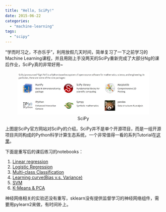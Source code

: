 ```yaml
---
title: "Hello, SciPy!"
date: 2015-06-22
categories: 
  - "machine-learning"
tags: 
  - "scipy"
---
```


“学而时习之，不亦乐乎”，利用放假几天时间，简单复习了一下之前学习的Machine Learning课程，并且用刚上手没两天的SciPy重新完成了大部分Ng的课后作业，SciPy真的非常好用~

<figure style="text-align: center;">
  <img src="/assets/images/scipy.jpg" alt="SciPy" />
  <figcaption>SciPy</figcaption>
</figure>

上图是SciPy官方网站对SciPy的介绍，SciPy并不是单个开源项目，而是一组开源项目共同构成的Python科学计算生态系统，一个非常值得一看的系列Tutorial在[这里](https://www.youtube.com/watch?v=lmoNmY-cmSI&list=PLRJx8WOUx5Xd3_dgw5xRmABUd8MWdsA_C)。

下面是重写后的课后练习的notebooks：

1. [Linear regression](http://nbviewer.ipython.org/github/kongfy/ml-007/blob/master/mlclass-ex1/ex1.ipynb)
2. [Logistic Regression](http://nbviewer.ipython.org/github/kongfy/ml-007/blob/master/mlclass-ex2/ex2.ipynb)
3. [Multi-class Classification](http://nbviewer.ipython.org/github/kongfy/ml-007/blob/master/mlclass-ex3/ex3.ipynb)
4. [Learning curve(Bias v.s. Variance)](http://nbviewer.ipython.org/github/kongfy/ml-007/blob/master/mlclass-ex5/ex5.ipynb)
5. [SVM](http://nbviewer.ipython.org/github/kongfy/ml-007/blob/master/mlclass-ex6/ex6.ipynb)
6. [K-Means & PCA](http://nbviewer.ipython.org/github/kongfy/ml-007/blob/master/mlclass-ex7/ex7.ipynb)

神经网络相关的实验还没有重写，sklearn没有提供监督学习的神经网络组件，需要用pylearn2来做，有时间补上。

